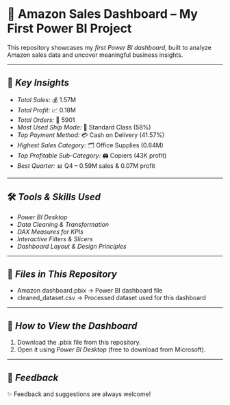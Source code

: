 # 🌟 Amazon Sales Dashboard – My First Power BI Project

This repository showcases my *first Power BI dashboard*, built to analyze Amazon sales data and uncover meaningful business insights.  

---

## 🔑 *Key Insights*
- *Total Sales:* 💰 1.57M  
- *Total Profit:* 📈 0.18M  
- *Total Orders:* 🛒 5901  
- *Most Used Ship Mode:* 🚚 Standard Class (58%)  
- *Top Payment Method:* 💳 Cash on Delivery (41.57%)  
- *Highest Sales Category:* 🗂 Office Supplies (0.64M)  
- *Top Profitable Sub-Category:* 🖨 Copiers (43K profit)  
- *Best Quarter:* 📊 Q4 – 0.59M sales & 0.07M profit  

---

## 🛠 *Tools & Skills Used*
- *Power BI Desktop*  
- *Data Cleaning & Transformation*  
- *DAX Measures for KPIs*  
- *Interactive Filters & Slicers*  
- *Dashboard Layout & Design Principles*  

---

## 📂 *Files in This Repository*
- Amazon dashboard.pbix → Power BI dashboard file  
- cleaned_dataset.csv → Processed dataset used for this dashboard  

---

## 📌 *How to View the Dashboard*
1. Download the .pbix file from this repository.  
2. Open it using *Power BI Desktop* (free to download from Microsoft).  

---

## 💬 *Feedback*
✨ Feedback and suggestions are always welcome!

